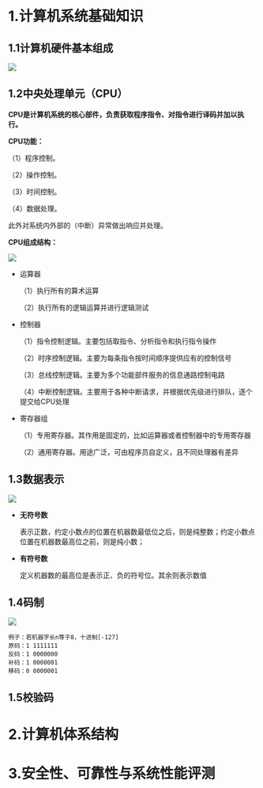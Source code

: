 # 1.计算机系统基础知识

## 1.1计算机硬件基本组成

![](E:\project\study-doc\ruankao\软件设计师\附件\rs-1-1.jpg)

## 1.2中央处理单元（CPU）

**CPU是计算机系统的核心部件，负责获取程序指令、对指令进行译码并加以执行。**

**CPU功能：**

（1）程序控制。

（2）操作控制。

（3）时间控制。

（4）数据处理。

此外对系统内外部的（中断）异常做出响应并处理。

**CPU组成结构：**

![](E:\project\study-doc\ruankao\软件设计师\附件\rs-1-2.jpg)

- 运算器

  （1）执行所有的算术运算

  （2）执行所有的逻辑运算并进行逻辑测试

- 控制器

  （1）指令控制逻辑。主要包括取指令、分析指令和执行指令操作

  （2）时序控制逻辑。主要为每条指令按时间顺序提供应有的控制信号

  （3）总线控制逻辑。主要为多个功能部件服务的信息通路控制电路

  （4）中断控制逻辑。主要用于各种中断请求，并根据优先级进行排队，逐个提交给CPU处理

- 寄存器组

  （1）专用寄存器。其作用是固定的，比如运算器或者控制器中的专用寄存器

  （2）通用寄存器。用途广泛，可由程序员自定义，且不同处理器有差异

## 1.3数据表示

![](E:\project\study-doc\ruankao\软件设计师\附件\rs-1-3.jpg)

- **无符号数**

  表示正数，约定小数点的位置在机器数最低位之后，则是纯整数；约定小数点位置在机器数最高位之前，则是纯小数；

- **有符号数**

  定义机器数的最高位是表示正、负的符号位。其余则表示数值

## 1.4码制

![](E:\project\study-doc\ruankao\软件设计师\附件\rs-1-8.jpg)  



```
例子：若机器字长n等于8，十进制[-127] 
原码：1 1111111
反码：1 0000000
补码：1 0000001
移码：0 0000001
```



## 1.5校验码

# 2.计算机体系结构

# 3.安全性、可靠性与系统性能评测

